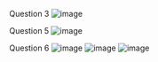 Question 3
![image](https://github.com/AbdulRahmanAzam/Cpp/assets/69141440/1afe5831-6772-4908-950d-be9080a39473)

Question 5
![image](https://github.com/AbdulRahmanAzam/Cpp/assets/69141440/86c6fa2b-a9c5-46ef-aab5-40aa755927af)

Question 6
![image](https://github.com/AbdulRahmanAzam/Cpp/assets/69141440/cf5cdad9-a5cf-4704-83cf-0879c85b4ad1)
![image](https://github.com/AbdulRahmanAzam/Cpp/assets/69141440/a0c82953-d494-4359-b12a-6db02e1e2d02)
![image](https://github.com/AbdulRahmanAzam/Cpp/assets/69141440/14cea591-e14f-4a9c-9250-770cc9e3911a)
